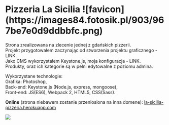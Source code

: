 <h1>Pizzeria La Sicilia  ![favicon](https://images84.fotosik.pl/903/967be7e0d9ddbbfc.png)</h1>
<p>Strona zrealizowana na zlecenie jednej z gdańskich pizzerii.<br>
Projekt przygotowałem zaczynając od stworzenia projektu graficznego - LINK.<br>
Jako CMS wykorzystałem Keystone.js, moja konfiguracja - LINK.<br>
Produkty, oraz ich kategorie są w pełni edytowalne z poziomu admina.</p>

<p>Wykorzystane technologie:<br>
Grafika: Photoshop,<br>
Back-end: Keystone.js (Node.js, express, mongoose),<br>
Front-end: JS(ES6), Webpack 2, HTML5, CSS(Sass).</br>


<p><strong>Online</strong> (strona niebawem zostanie przeniosiona na inna domene):
<a href="https://la-sicilia-pizzeria.herokuapp.com/" target="_blank">la-sicilia-pizzeria.herokuapp.com</a></p>

<img src="https://images82.fotosik.pl/904/2014279e1f6c910d.jpg">
